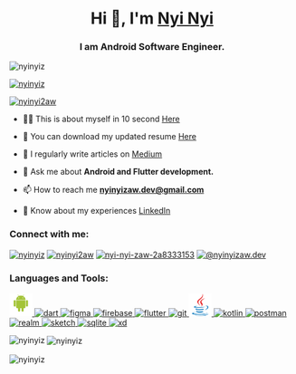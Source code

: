 <h1 align="center">Hi 👋, I'm <a href="https://github.com/nyinyiz/nyinyiz/blob/main/Resume.md">Nyi Nyi</a></h1>
<h3 align="center">I am Android Software Engineer.</h3>

<p align="left"> <img src="https://komarev.com/ghpvc/?username=nyinyiz&label=Profile%20views&color=0e75b6&style=flat" alt="nyinyiz" /> </p>


<p align="left"> <a href="https://github.com/ryo-ma/github-profile-trophy"><img src="https://github-profile-trophy.vercel.app/?username=nyinyiz" alt="nyinyiz" /></a> </p>

<p align="left"> <a href="https://twitter.com/nyinyi2aw" target="blank"><img src="https://img.shields.io/twitter/follow/nyinyi2aw?logo=twitter&style=for-the-badge" alt="nyinyi2aw" /></a> </p>

- 👨‍💻 This is about myself in 10 second [Here](https://nyinyiz.carrd.co/)

- 💼 You can download my updated resume [Here](https://drive.google.com/file/d/1E1sysyvgpuGHIgeUNCvvXr3pMM9nunTD/view?usp=sharing)

- 📝 I regularly write articles on [Medium](https://medium.com/@nyinyizaw.dev)

- 💬 Ask me about **Android and Flutter development.**

- 📫 How to reach me **nyinyizaw.dev@gmail.com**

- 📄 Know about my experiences [LinkedIn](https://www.linkedin.com/in/nyi-nyi-zaw-2a8333153/)

<!-- ### Blogs posts
<!-- BLOG-POST-LIST:START -->
<!-- BLOG-POST-LIST:END -->

<h3 align="left">Connect with me:</h3>
<p align="left">
<a href="https://dev.to/nyinyiz" target="blank"><img align="center" src="https://raw.githubusercontent.com/rahuldkjain/github-profile-readme-generator/master/src/images/icons/Social/devto.svg" alt="nyinyiz" height="30" width="40" /></a>
<a href="https://twitter.com/nyinyi2aw" target="blank"><img align="center" src="https://raw.githubusercontent.com/rahuldkjain/github-profile-readme-generator/master/src/images/icons/Social/twitter.svg" alt="nyinyi2aw" height="30" width="40" /></a>
<a href="https://linkedin.com/in/nyi-nyi-zaw-2a8333153" target="blank"><img align="center" src="https://raw.githubusercontent.com/rahuldkjain/github-profile-readme-generator/master/src/images/icons/Social/linked-in-alt.svg" alt="nyi-nyi-zaw-2a8333153" height="30" width="40" /></a>
<a href="https://medium.com/@nyinyizaw.dev" target="blank"><img align="center" src="https://raw.githubusercontent.com/rahuldkjain/github-profile-readme-generator/master/src/images/icons/Social/medium.svg" alt="@nyinyizaw.dev" height="30" width="40" /></a>
</p>

<h3 align="left">Languages and Tools:</h3>
<p align="left"> <a href="https://developer.android.com" target="_blank" rel="noreferrer"> <img src="https://raw.githubusercontent.com/devicons/devicon/master/icons/android/android-original-wordmark.svg" alt="android" width="40" height="40"/> </a> <a href="https://dart.dev" target="_blank" rel="noreferrer"> <img src="https://www.vectorlogo.zone/logos/dartlang/dartlang-icon.svg" alt="dart" width="40" height="40"/> </a> <a href="https://www.figma.com/" target="_blank" rel="noreferrer"> <img src="https://www.vectorlogo.zone/logos/figma/figma-icon.svg" alt="figma" width="40" height="40"/> </a> <a href="https://firebase.google.com/" target="_blank" rel="noreferrer"> <img src="https://www.vectorlogo.zone/logos/firebase/firebase-icon.svg" alt="firebase" width="40" height="40"/> </a> <a href="https://flutter.dev" target="_blank" rel="noreferrer"> <img src="https://www.vectorlogo.zone/logos/flutterio/flutterio-icon.svg" alt="flutter" width="40" height="40"/> </a> <a href="https://git-scm.com/" target="_blank" rel="noreferrer"> <img src="https://www.vectorlogo.zone/logos/git-scm/git-scm-icon.svg" alt="git" width="40" height="40"/> </a> <a href="https://www.java.com" target="_blank" rel="noreferrer"> <img src="https://raw.githubusercontent.com/devicons/devicon/master/icons/java/java-original.svg" alt="java" width="40" height="40"/> </a> <a href="https://kotlinlang.org" target="_blank" rel="noreferrer"> <img src="https://www.vectorlogo.zone/logos/kotlinlang/kotlinlang-icon.svg" alt="kotlin" width="40" height="40"/> </a> <a href="https://postman.com" target="_blank" rel="noreferrer"> <img src="https://www.vectorlogo.zone/logos/getpostman/getpostman-icon.svg" alt="postman" width="40" height="40"/> </a> <a href="https://realm.io/" target="_blank" rel="noreferrer"> <img src="https://raw.githubusercontent.com/bestofjs/bestofjs-webui/8665e8c267a0215f3159df28b33c365198101df5/public/logos/realm.svg" alt="realm" width="40" height="40"/> </a> <a href="https://www.sketch.com/" target="_blank" rel="noreferrer"> <img src="https://www.vectorlogo.zone/logos/sketchapp/sketchapp-icon.svg" alt="sketch" width="40" height="40"/> </a> <a href="https://www.sqlite.org/" target="_blank" rel="noreferrer"> <img src="https://www.vectorlogo.zone/logos/sqlite/sqlite-icon.svg" alt="sqlite" width="40" height="40"/> </a> <a href="https://www.adobe.com/products/xd.html" target="_blank" rel="noreferrer"> <img src="https://cdn.worldvectorlogo.com/logos/adobe-xd.svg" alt="xd" width="40" height="40"/> </a> </p>

<p><img align="left" src="https://github-readme-stats.vercel.app/api/top-langs?username=nyinyiz&show_icons=true&locale=en&layout=compact" alt="nyinyiz" /></p>

<p>&nbsp;<img align="center" src="https://github-readme-stats.vercel.app/api?username=nyinyiz&show_icons=true&locale=en" alt="nyinyiz" /></p>

<p><img align="center" src="https://github-readme-streak-stats.herokuapp.com/?user=nyinyiz&" alt="nyinyiz" /></p>


